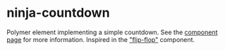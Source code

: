 ninja-countdown
===============

Polymer element implementing a simple countdown. See the [component page](http://jesusprubio.github.io/ninja-countdown) for more information. Inspired in the ["flip-flop"](https://github.com/Granze/flip-clock) component.

